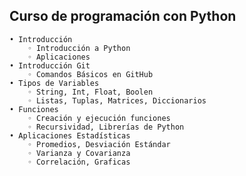 ## Curso de programación con Python
    • Introducción	
        ◦ Introducción a Python
        ◦ Aplicaciones 
    • Introducción Git
        ◦ Comandos Básicos en GitHub
    • Tipos de Variables
        ◦ String, Int, Float, Boolen
        ◦ Listas, Tuplas, Matrices, Diccionarios
    • Funciones
        ◦ Creación y ejecución funciones
        ◦ Recursividad, Librerías de Python
    • Aplicaciones Estadísticas
        ◦ Promedios, Desviación Estándar
        ◦ Varianza y Covarianza
        ◦ Correlación, Graficas

